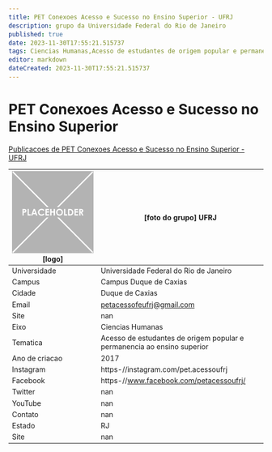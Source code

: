 ```yaml
---
title: PET Conexoes Acesso e Sucesso no Ensino Superior - UFRJ
description: grupo da Universidade Federal do Rio de Janeiro
published: true
date: 2023-11-30T17:55:21.515737
tags: Ciencias Humanas,Acesso de estudantes de origem popular e permanencia ao ensino superior
editor: markdown
dateCreated: 2023-11-30T17:55:21.515737
---
```


# PET Conexoes Acesso e Sucesso no Ensino Superior

[Publicacoes de PET Conexoes Acesso e Sucesso no Ensino Superior - UFRJ](/atividade/127PETConexoesAcessoeSucessonoEnsinoSuperiorUFRJ/feed.md)

| ![placeholder.png](/placeholder.png) [logo] | [foto do grupo] UFRJ         |
| ------------------------------------------- | ------------------------------------------------- |
| Universidade                                | Universidade Federal do Rio de Janeiro      |
| Campus                                      | Campus Duque de Caxias            |
| Cidade                                      | Duque de Caxias             |
| Email                                       | petacessofeufrj@gmail.com             |
| Site                                        | nan              |
| Eixo                                        | Ciencias Humanas              |
| Tematica                                    | Acesso de estudantes de origem popular e permanencia ao ensino superior          |
| Ano de criacao                              | 2017        |
| Instagram                                   | https-//instagram.com/pet.acessoufrj         |
| Facebook                                    | https-//www.facebook.com/petacessoufrj/          |
| Twitter                                     | nan           |
| YouTube                                     | nan           |
| Contato                                     | nan         |
| Estado                                      |  RJ            |
| Site                                        | nan |

